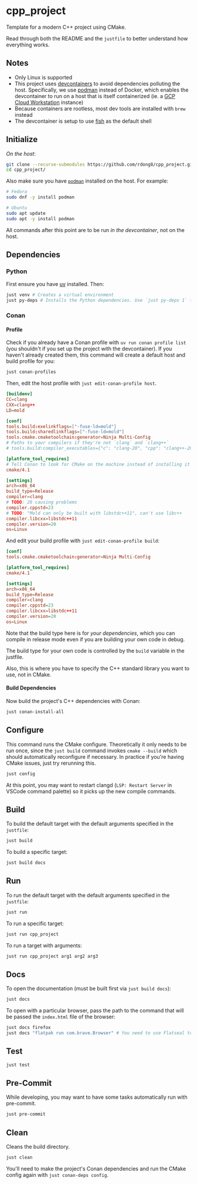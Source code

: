 # cpp_project

Template for a modern C++ project using CMake.

Read through both the README and the `justfile` to better understand how everything works.

## Notes

- Only Linux is supported
- This project uses [devcontainers](https://containers.dev/) to avoid dependencies polluting the host. Specifically, we use [podman](https://podman.io/) instead of Docker, which enables the devcontainer to run on a host that is itself containerized (ie. a [GCP Cloud Workstation](https://cloud.google.com/workstations?hl=en) instance)
- Because containers are rootless, most dev tools are installed with `brew` instead
- The devcontainer is setup to use [fish](https://fishshell.com/) as the default shell

## Initialize

*On the host*:

```bash
git clone --recurse-submodules https://github.com/rdong8/cpp_project.git
cd cpp_project/
```

Also make sure you have [`podman`](https://podman.io/docs/installation#installing-on-linux) installed on the host. For example:

```bash
# Fedora
sudo dnf -y install podman

# Ubuntu
sudo apt update
sudo apt -y install podman
```

All commands after this point are to be run *in the devcontainer*, not on the host.

## Dependencies

### Python

First ensure you have [uv](https://github.com/astral-sh/uv) installed. Then:

```bash
just venv # Creates a virtual environment
just py-deps # Installs the Python dependencies. Use `just py-deps 1` to force a reinstall.
```

### Conan

#### Profile

Check if you already have a Conan profile with `uv run conan profile list` (you shouldn't if you set up the project with the devcontainer). If you haven't already created them, this command will create a default host and build profile for you:

```bash
just conan-profiles
```

Then, edit the host profile with `just edit-conan-profile host`.

```toml
[buildenv]
CC=clang
CXX=clang++
LD=mold

[conf]
tools.build:exelinkflags=["-fuse-ld=mold"]
tools.build:sharedlinkflags=["-fuse-ld=mold"]
tools.cmake.cmaketoolchain:generator=Ninja Multi-Config
# Paths to your compilers if they're not `clang` and `clang++`
# tools.build:compiler_executables={"c": "clang-20", "cpp": "clang++-20"}

[platform_tool_requires]
# Tell Conan to look for CMake on the machine instead of installing it itself
cmake/4.1

[settings]
arch=x86_64
build_type=Release
compiler=clang
# TODO: 26 causing problems
compiler.cppstd=23
# TODO: "Mold can only be built with libstdc++11", can't use libc++
compiler.libcxx=libstdc++11
compiler.version=20
os=Linux
```

And edit your build profile with `just edit-conan-profile build`:

```toml
[conf]
tools.cmake.cmaketoolchain:generator=Ninja Multi-Config

[platform_tool_requires]
cmake/4.1

[settings]
arch=x86_64
build_type=Release
compiler=clang
compiler.cppstd=23
compiler.libcxx=libstdc++11
compiler.version=20
os=Linux
```

Note that the build type here is for *your dependencies*, which you can compile in release mode even if you are building your own code in debug.

The build type for your own code is controlled by the `build` variable in the justfile.

Also, this is where you have to specify the C++ standard library you want to use, not in CMake.

#### Build Dependencies

Now build the project's C++ dependencies with Conan:

```bash
just conan-install-all
```

## Configure

This command runs the CMake configure. Theoretically it only needs to be run once, since the `just build` command invokes `cmake --build` which should automatically reconfigure if necessary. In practice if you're having CMake issues, just try rerunning this.

```bash
just config
```

At this point, you may want to restart clangd (`LSP: Restart Server` in VSCode command palette) so it picks up the new compile commands.

## Build

To build the default target with the default arguments specified in the `justfile`:

```bash
just build
```

To build a specific target:

```bash
just build docs
```

## Run

To run the default target with the default arguments specified in the `justfile`:

```bash
just run
```

To run a specific target:

```bash
just run cpp_project
```

To run a target with arguments:

```bash
just run cpp_project arg1 arg2 arg3
```

## Docs

To open the documentation (must be built first via `just build docs`):

```bash
just docs
```

To open with a particular browser, pass the path to the command that will be passed the `index.html` file of the browser:

```bash
just docs firefox
just docs "flatpak run com.brave.Browser" # You need to use Flatseal to give the flatpak permission in this case
```

## Test

```bash
just test
```

## Pre-Commit

While developing, you may want to have some tasks automatically run with pre-commit.

```bash
just pre-commit
```

## Clean

Cleans the build directory.

```bash
just clean
```

You'll need to make the project's Conan dependencies and run the CMake config again with `just conan-deps config`.
